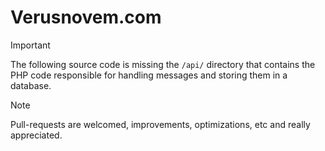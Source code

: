 # Verusnovem.com

> [!IMPORTANT]
> The following source code is missing the `/api/` directory that contains the PHP code responsible for handling messages and storing them in a database.

> [!NOTE]
> Pull-requests are welcomed, improvements, optimizations, etc and really appreciated.
